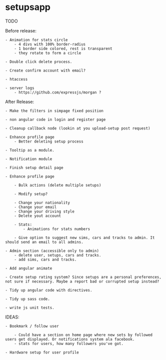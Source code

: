 setupsapp
============

TODO

Before release:

    - Animation for stats circle
        - 4 divs with 100% border-radius
        - 1 border side colored, rest is transparent
        - they rotate to form a circle

    - Double click delete process.

    - Create confirm account with email?

    - htaccess

    - server logs
        - https://github.com/expressjs/morgan ?


After Release:

    - Make the filters in simpage fixed position

    - non angular code in login and register page

    - Cleanup callback node (lookin at you upload-setup post request)

    - Enhance profile page
        - Better deleting setup process

    - Tooltip as a module.

    - Notification module

    - Finish setup detail page

    - Enhance profile page

        - Bulk actions (delete multiple setups)

        - Modify setup?

        - Change your nationality
        - Change your email
        - Change your driving style
        - Delete yout account

        - Stats:
            - Animations for stats numbers

        - Give option to suggest new sims, cars and tracks to admin. It should send an email to all admins.

    - Admin section (accessible only to admin)
        - delete user, setups, cars and tracks.
        - add sims, cars and tracks.

    - Add angular animate

    - Create setup rating system? Since setups are a personal preferences, not sure if necessary. Maybe a report bad or corrupted setup instead?

    - Tidy up angular code with directives.

    - Tidy up sass code.

    - write js unit tests.


IDEAS:

    - Bookmark / follow user

        - Could have a section on home page where new sets by followed users get displayed. Or notifications system ala facebook.
        - stats for users, how many followers you've got.

    - Hardware setup for user profile